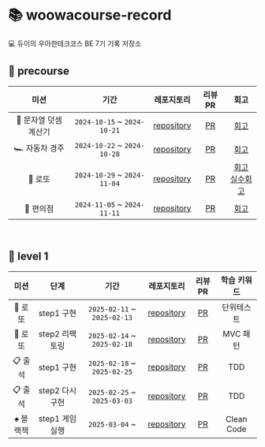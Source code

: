 # 📚 woowacourse-record
💻 듀이의 우아한테크코스 BE 7기 기록 저장소

## 📓 precourse
|미션|기간|레포지토리|리뷰 PR|회고|
|:---:|:---:|:---:|:---:|:---:|
|🧮 문자열 덧셈 계산기|``2024-10-15`` ~ ``2024-10-21``|[repository](https://github.com/ljhee92/java-calculator-7/tree/ljhee92)|[PR](https://github.com/woowacourse-precourse/java-calculator-7/pull/983)|[회고](https://ju-heee.tistory.com/50)|
|🏎️ 자동차 경주|``2024-10-22`` ~ ``2024-10-28``|[repository](https://github.com/ljhee92/java-racingcar-7/tree/ljhee92)|[PR](https://github.com/woowacourse-precourse/java-racingcar-7/pull/111)|[회고](https://ju-heee.tistory.com/51)|
|🎱 로또|``2024-10-29`` ~ ``2024-11-04``|[repository](https://github.com/ljhee92/java-lotto-7/tree/ljhee92)|[PR](https://github.com/woowacourse-precourse/java-lotto-7/pull/501)|[회고](https://ju-heee.tistory.com/52)<br /> [실수회고](https://ju-heee.tistory.com/53)|
|🏪 편의점|``2024-11-05`` ~ ``2024-11-11``|[repository](https://github.com/ljhee92/java-convenience-store-7-ljhee92)|[PR](https://github.com/ljhee92/java-convenience-store-7-ljhee92/pull/1)|[회고](https://ju-heee.tistory.com/54)|
<br />

## 📕 level 1
|미션|단계|기간|레포지토리|리뷰 PR|학습 키워드|
|:---:|:---:|:---:|:---:|:---:|:---:|
|🎱 로또|step1 구현|``2025-02-11`` ~ ``2025-02-13``|[repository](https://github.com/ljhee92/java-lotto/tree/step1)|[PR](https://github.com/woowacourse/java-lotto/pull/533)|단위테스트|
|🎱 로또|step2 리팩토링|``2025-02-14`` ~ ``2025-02-18``|[repository](https://github.com/ljhee92/java-lotto/tree/step2)|[PR](https://github.com/woowacourse/java-lotto/pull/598)|MVC 패턴|
|📋 출석|step1 구현|``2025-02-18`` ~ ``2025-02-25``|[repository](https://github.com/ljhee92/java-attendance/tree/step1)|[PR](https://github.com/woowacourse/java-attendance/pull/36)|TDD|
|📋 출석|step2 다시 구현|``2025-02-25`` ~ ``2025-03-03``|[repository](https://github.com/ljhee92/java-attendance/tree/step2)|[PR](https://github.com/woowacourse/java-attendance/pull/129)|TDD|
|♠️ 블랙잭|step1 게임 실행|``2025-03-04`` ~ |[repository](https://github.com/ljhee92/java-blackjack/tree/step1)|[PR](https://github.com/woowacourse/java-blackjack/pull/796)|Clean Code|
